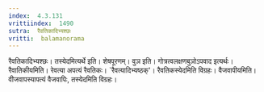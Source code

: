 ```yaml
---
index:  4.3.131
vrittiindex:  1490
sutra:  रैवतिकादिभ्यश्छः
vritti:  balamanorama 
---
```


रैवतिकादिभ्यश्छः। तस्येदमित्यर्थे इति। शेषपूरणम्। वुञ इति। गोत्रत्वलक्षणबुञोऽपवाद इत्यर्थः। रैवातिकीयमिति। रेवत्या अपत्यं रैवतिकः। `रैवत्यादिभ्यष्ठक्'। रैवतिकस्येदमिति विग्रहः। वैजवापीयमिति। वीजवापस्यापत्यं वैजवापिः, तस्येदमिति विग्रहः। 

